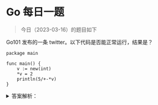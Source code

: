 # Go 每日一题

> 今日（2023-03-16）的题目如下

Go101 发布的一条 twitter。以下代码是否能正常运行，结果是？

```golang
package main

func main() {
    v := new(int)
    *v = 2
    println(5/+-*v)
}
```


<details>
<summary>答案解析：</summary>
<div>

大家肯定很懵。我看到时也蒙圈了。

试着运行了一下，竟然输出了 -2 。。。我忍不住“卧槽”。。。

我不得不说，Go101 扣的真细节。

于是我尝试着找一些线索，看看为什么可以这样写。

### 01 直接看汇编

遇到一些不解的地方，有时候借助汇编也许能得到答案：

```
go tool compile -S main.go
```

看关键的几行汇编：

```
	0x001d 00029 (main.go:6)	PCDATA	$1, $0
	0x001d 00029 (main.go:6)	NOP
	0x0020 00032 (main.go:6)	CALL	runtime.printlock(SB)
	0x0025 00037 (main.go:6)	MOVQ	$-2, (SP)
	0x002d 00045 (main.go:6)	CALL	runtime.printint(SB)
	0x0032 00050 (main.go:6)	CALL	runtime.printnl(SB)
	0x0037 00055 (main.go:6)	CALL	runtime.printunlock(SB)
```

从 `MOVQ $-2, (SP)` 看出，直接编译器直接计算出 -2 了。。。（可以进一步加上 -N 来禁止优化，但没有没有看出额外特别的）

### 02 看规范

之前的一些题解，我总是在 Go 语言规范中找到解释，因此这次也不例外。

在运算符章节，Go 中有如下几个一元运算符：

```
unary_op = "+" | "-" | "!" | "^" | "*" | "&" | "<-" .
```

其中，+、- 和 * 同时也是算术运算符中的加、减和乘。

接着，在运算符优先级处提到：一元运算符有最高的优先级。

我们分析题目中的表达式：5/+-*v。5 后面 /，很显然，这是除法。而 + 前面没有操作数，因此是一个一元运算符；同理 - 和 * 也是一元运算符。而一元运算符有最高的优先级，因此这个表达式优先计算 +-*v 的值。那这个东西为什么又合法呢？

在规范中有这么一句话：

> 对于整数操作数，一元运算符 `+` , `-` 和 `^` 有如下定义：（省略了 ^ 的解释）
> 
> +x 　　　　 是 0 + x
> -x 取其负值 是 0 - x

也就是说，`+-*v` 相当于：`0+(0-(*v))`。（为什么一元运算符左结合，因为一元，必须得有运算数，得跟着运算数走）

这样一来，结果变成了求 5/-2 的值，结果自然是 -2（别跟我说应该是 2.5）。

（规范参考 Bekcpear 翻译版：[https://hao.studygolang.com/golang_spec.html](https://hao.studygolang.com/golang_spec.html)）

### 03 其他语言的行为

看到这，我不禁想看看其他语言怎么实现的。（没有指针的语言，就只能包含 /+- 了）

**C 语言**

```c
#include <stdio.h>

int main()
{
	int i = 2;
  	int *p = &i;
  	printf("%d\n", 5/+-*p);
  	return 0;
}
```

结果也是 -2。

**Java**

```java
public class HelloWorld {
    public static void main(String []args) {
       System.out.println(5/+-2);
    }
}
```

结果也是 -2。

PHP

```php
<?php
echo 5/+-2;
```

结果是 -2.5。（弱类型语言嘛）

**Python**

```python
5/+-2
```

结果是 -3。（Python 对 / 的处理和别的语言还是不太一样）

**JS**

```javascript
5/+-2
```

结果和 PHP 一样，-2.5。

最后看看 **Rust**

```rust
fn main() {
    println!(5/+-2);
}
```

编译器告诉我：

```
error: expected expression, found `+`
```

Rust 果然不一样！我们不一样、不一样。。。

### 04 总结

奇淫技巧，如果能顺便学一点知识，那是极好的。当然，最关键的是希望有探索精神，找到其中的原因，举一反三，也许这点比较重要。

题解来自：[https://polarisxu.studygolang.com/posts/go/action/operator/](https://polarisxu.studygolang.com/posts/go/action/operator/)

---

### 6楼

唉，怎么讲呢，感觉就是死扣”茴“字有几种写法。这道题虽然扣的很细，问题是在现实的项目中，你要这么写的话，估计会被人打死。


### 9楼

结果是-2 这里+-表示的是正负



</div>
</details>
